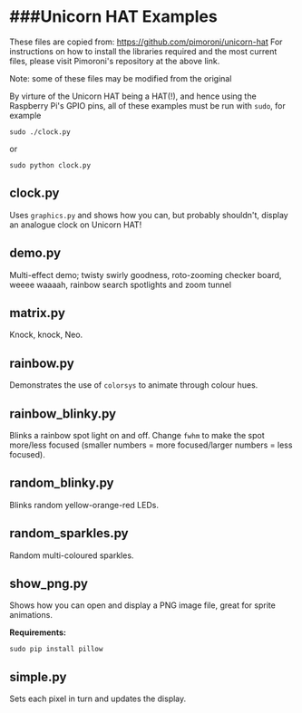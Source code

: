 ###Unicorn HAT Examples
====================

These files are copied from: https://github.com/pimoroni/unicorn-hat
For instructions on how to install the libraries required and the most
current files, please visit Pimoroni's repository at the above link.

Note: some of these files may be modified from the original 

By virture of the Unicorn HAT being a HAT(!), and hence using the Raspberry Pi's GPIO pins, all of these examples must be run with `sudo`, for example

    sudo ./clock.py

or

    sudo python clock.py    


clock.py
--------

Uses `graphics.py` and shows how you can, but probably shouldn't, display an analogue clock on Unicorn HAT!


demo.py
-------

Multi-effect demo;  twisty swirly goodness, roto-zooming checker board, weeee waaaah, rainbow search spotlights and zoom tunnel


matrix.py
----------

Knock, knock, Neo.


rainbow.py
----------

Demonstrates the use of `colorsys` to animate through colour hues.


rainbow_blinky.py
-----------------

Blinks a rainbow spot light on and off. Change `fwhm` to make the spot more/less focused (smaller numbers = more focused/larger numbers = less focused).


random_blinky.py
----------------

Blinks random yellow-orange-red LEDs.


random_sparkles.py
------------------

Random multi-coloured sparkles.



show_png.py
-----------

Shows how you can open and display a PNG image file, great for sprite animations.

**Requirements:**

    sudo pip install pillow


simple.py
---------

Sets each pixel in turn and updates the display.
